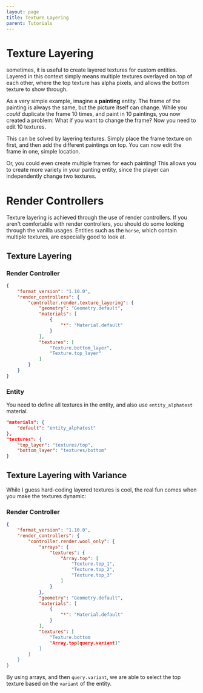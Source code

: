 ```yaml
---
layout: page
title: Texture Layering
parent: Tutorials
---
```


# Texture Layering

sometimes, it is useful to create layered textures for custom entities. Layered in this context simply means multiple textures overlayed on top of each other, where the top texture has alpha pixels, and allows the bottom texture to show through.

As a very simple example, imagine a **painting** entity. The frame of the painting is always the same, but the picture itself can change. While you *could* duplicate the frame 10 times, and paint in 10 paintings, you now created a problem: What if you want to change the frame? Now you need to edit 10 textures. 

This can be solved by layering textures. Simply place the frame texture on first, and then add the different paintings on top. You can now edit the frame in one, simple location. 

Or, you could even create multiple frames for each painting! This allows you to create more variety in your panting entity, since the player can independently change two textures. 

# Render Controllers

Texture layering is achieved through the use of render controllers. If you aren't comfortable with render controllers, you should do some looking through the vanilla usages. Entities such as the `horse`, which contain multiple textures, are especially good to look at.

## Texture Layering

### Render Controller
```json
{
	"format_version": "1.10.0",
	"render_controllers": {
		"controller.render.texture_layering": {
			"geometry": "Geometry.default",
			"materials": [
				{
					"*": "Material.default"
				}
			],
			"textures": [
                "Texture.bottom_layer",
                "Texture.top_layer"
			]
		}
	}
}
```

### Entity

You need to define all textures in the entity, and also use `entity_alphatest` material.
```json
"materials": {
    "default": "entity_alphatest"
},
"textures": {
    "top_layer": "textures/top",
    "bottom_layer": "textures/bottom"
}
```

## Texture Layering with Variance

While I guess hard-coding layered textures is cool, the real fun comes when you make the textures dynamic:

### Render Controller

```json
{
	"format_version": "1.10.0",
	"render_controllers": {
		"controller.render.wool_only": {
			"arrays": {
				"textures": {
					"Array.top": [
						"Texture.top_1",
						"Texture.top_2",
						"Texture.top_3"
					]
				}
			},
			"geometry": "Geometry.default",
			"materials": [
				{
					"*": "Material.default"
				}
			],
			"textures": [
                "Texture.bottom
				"Array.top[query.variant]"
			]
		}
	}
}
```

By using arrays, and then `query.variant`, we are able to select the top texture based on the `variant` of the entity.


